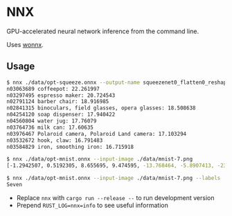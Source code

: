 # NNX

GPU-accelerated neural network inference from the command line.

Uses [wonnx](https://github.com/haixuanTao/wonnx).

## Usage

```sh
$ nnx ./data/opt-squeeze.onnx --output-name squeezenet0_flatten0_reshape0 --labels ./data/synset.txt --input-image ./data/coffee.png
n03063689 coffeepot: 22.261997
n03297495 espresso maker: 20.724543
n02791124 barber chair: 18.916985
n02841315 binoculars, field glasses, opera glasses: 18.508638
n04254120 soap dispenser: 17.940422
n04560804 water jug: 17.76079
n03764736 milk can: 17.60635
n03976467 Polaroid camera, Polaroid Land camera: 17.103294
n03532672 hook, claw: 16.791483
n03584829 iron, smoothing iron: 16.715918

$ nnx ./data/opt-mnist.onnx --input-image ./data/mnist-7.png
[-1.2942507, 0.5192305, 8.655695, 9.474595, -13.768464, -5.8907413, -23.467274, 28.252314, -6.7598896, 3.9513395]

$ nnx ./data/opt-mnist.onnx --input-image ./data/mnist-7.png --labels ./data/mnist-labels.txt --top=1
Seven
```

- Replace `nnx` with `cargo run --release --` to run development version
- Prepend `RUST_LOG=nnx=info` to see useful information

